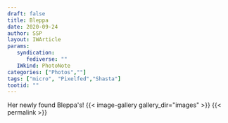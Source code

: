 ```yaml
---
draft: false
title: Bleppa
date: 2020-09-24
author: SSP
layout: IWArticle
params:
   syndication:
      fediverse: ""
   IWkind: PhotoNote
categories: ["Photos",""]
tags: ["micro", "Pixelfed","Shasta"] 
tootid: ""
---
```


Her newly found Bleppa's!
{{< image-gallery gallery_dir="images" >}}
{{< permalink >}}
